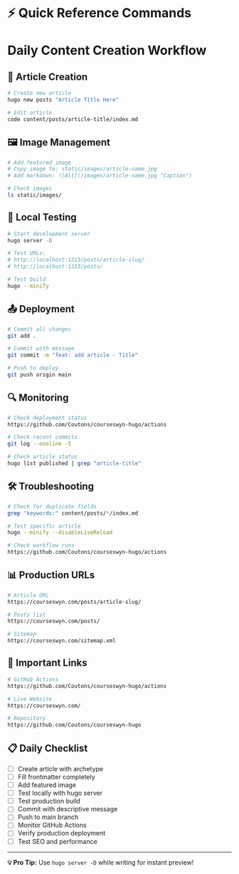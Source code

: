 # ⚡ Quick Reference Commands
# Daily Content Creation Workflow

## 🚀 Article Creation
```bash
# Create new article
hugo new posts "Article Title Here"

# Edit article
code content/posts/article-title/index.md
```

## 🖼️ Image Management
```bash
# Add featured image
# Copy image to: static/images/article-name.jpg
# Add markdown: ![Alt](/images/article-name.jpg "Caption")

# Check images
ls static/images/
```

## 🧪 Local Testing
```bash
# Start development server
hugo server -D

# Test URLs:
# http://localhost:1313/posts/article-slug/
# http://localhost:1313/posts/

# Test build
hugo --minify
```

## 📤 Deployment
```bash
# Commit all changes
git add .

# Commit with message
git commit -m "feat: add article - Title"

# Push to deploy
git push origin main
```

## 🔍 Monitoring
```bash
# Check deployment status
https://github.com/Coutons/courseswyn-hugo/actions

# Check recent commits
git log --oneline -5

# Check article status
hugo list published | grep "article-title"
```

## 🛠️ Troubleshooting
```bash
# Check for duplicate fields
grep "keywords:" content/posts/*/index.md

# Test specific article
hugo --minify --disableLiveReload

# Check workflow runs
https://github.com/Coutons/courseswyn-hugo/actions
```

## 📊 Production URLs
```bash
# Article URL
https://courseswyn.com/posts/article-slug/

# Posts list
https://courseswyn.com/posts/

# Sitemap
https://courseswyn.com/sitemap.xml
```

## 🔗 Important Links
```bash
# GitHub Actions
https://github.com/Coutons/courseswyn-hugo/actions

# Live Website
https://courseswyn.com/

# Repository
https://github.com/Coutons/courseswyn-hugo
```

## 📋 Daily Checklist
- [ ] Create article with archetype
- [ ] Fill frontmatter completely
- [ ] Add featured image
- [ ] Test locally with hugo server
- [ ] Test production build
- [ ] Commit with descriptive message
- [ ] Push to main branch
- [ ] Monitor GitHub Actions
- [ ] Verify production deployment
- [ ] Test SEO and performance

---

**💡 Pro Tip:** Use `hugo server -D` while writing for instant preview!
